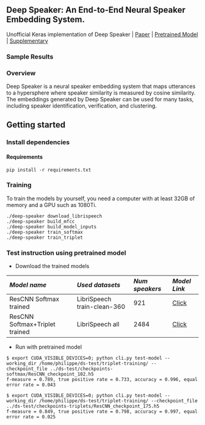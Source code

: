 ## Deep Speaker: An End-to-End Neural Speaker Embedding System.
Unofficial Keras implementation of Deep Speaker | [Paper](https://arxiv.org/pdf/1705.02304.pdf) | [Pretrained Model](https://drive.google.com/open?id=18h2bmsAWrqoUMsh_FQHDDxp7ioGpcNBa) | [Supplementary](https://youtu.be/HI8MzpY8KMI)

### Sample Results

### Overview

Deep Speaker is a neural speaker embedding system that maps utterances to a hypersphere where speaker similarity is measured by cosine similarity. The embeddings generated by Deep Speaker can be used for many tasks, including speaker identification,
verification, and clustering.

## Getting started
### Install dependencies
#### Requirements
```
pip install -r requirements.txt
```

### Training

To train the models by yourself, you need a computer with at least 32GB of memory and a GPU such as 1080Ti.
```
./deep-speaker download_librispeech
./deep-speaker build_mfcc
./deep-speaker build_model_inputs
./deep-speaker train_softmax
./deep-speaker train_triplet
```

### Test instruction using pretrained model
- Download the trained models
 

 *Model name* | *Used datasets* | *Num speakers* | *Model Link* | 
 | :--- | :--- | :--- | :--- |
ResCNN Softmax trained  | LibriSpeech train-clean-360 | 921 | [Click](https://drive.google.com/open?id=1wCeoa99XfO5r0OX1K5VjJUaCbpvEx9cc)
ResCNN Softmax+Triplet trained  | LibriSpeech all | 2484 | [Click](https://drive.google.com/open?id=1SJBmHpnaW1VcbFWP6JfvbT3wWP9PsqxS)

* Run with pretrained model

``` (with python 3.7)
$ export CUDA_VISIBLE_DEVICES=0; python cli.py test-model --working_dir /home/philippe/ds-test/triplet-training/ --
checkpoint_file ../ds-test/checkpoints-softmax/ResCNN_checkpoint_102.h5
f-measure = 0.789, true positive rate = 0.733, accuracy = 0.996, equal error rate = 0.043
```

```
$ export CUDA_VISIBLE_DEVICES=0; python cli.py test-model --working_dir /home/philippe/ds-test/triplet-training/ --checkpoint_file ../ds-test/checkpoints-triplets/ResCNN_checkpoint_175.h5
f-measure = 0.849, true positive rate = 0.798, accuracy = 0.997, equal error rate = 0.025
```
